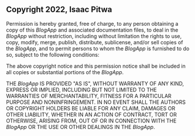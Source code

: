 ## Copyright 2022, Isaac Pitwa

Permission is hereby granted, free of charge, to any person obtaining a copy of this _*BlogApp*_ and associated documentation files, to deal in the _*BlogApp*_ without restriction, including without limitation the rights to use, copy, modify, merge, publish, distribute, sublicense, and/or sell copies of the _*BlogApp*_, and to permit persons to whom the _*BlogApp*_ is furnished to do so, subject to the following conditions:

The above copyright notice and this permission notice shall be included in all copies or substantial portions of the _*BlogApp*_.

THE _*BlogApp*_ IS PROVIDED "AS IS", WITHOUT WARRANTY OF ANY KIND, EXPRESS OR IMPLIED, INCLUDING BUT NOT LIMITED TO THE WARRANTIES OF MERCHANTABILITY, FITNESS FOR A PARTICULAR PURPOSE AND NONINFRINGEMENT. IN NO EVENT SHALL THE AUTHORS OR COPYRIGHT HOLDERS BE LIABLE FOR ANY CLAIM, DAMAGES OR OTHER LIABILITY, WHETHER IN AN ACTION OF CONTRACT, TORT OR OTHERWISE, ARISING FROM, OUT OF OR IN CONNECTION WITH THE _*BlogApp*_ OR THE USE OR OTHER DEALINGS IN THE _*BlogApp*_.
